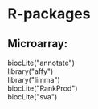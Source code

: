 # R-packages
 ## Microarray:   
biocLite("annotate")  
library("affy")  
library("limma")  
biocLite("RankProd")  
biocLite("sva")

